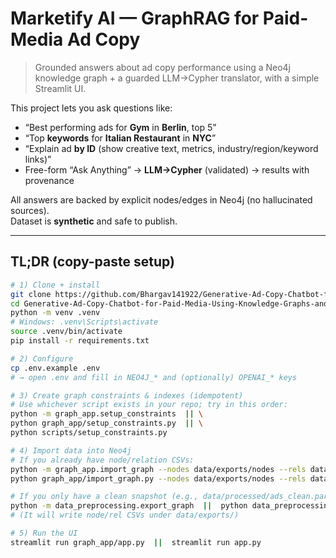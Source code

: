 # Marketify AI — GraphRAG for Paid-Media Ad Copy
> Grounded answers about ad copy performance using a Neo4j knowledge graph + a guarded LLM→Cypher translator, with a simple Streamlit UI.

This project lets you ask questions like:

- “Best performing ads for **Gym** in **Berlin**, top 5”
- “Top **keywords** for **Italian Restaurant** in **NYC**”
- “Explain ad **by ID** (show creative text, metrics, industry/region/keyword links)”
- Free-form “Ask Anything” → **LLM→Cypher** (validated) → results with provenance

All answers are backed by explicit nodes/edges in Neo4j (no hallucinated sources).  
Dataset is **synthetic** and safe to publish.

---

## TL;DR (copy-paste setup)

```bash
# 1) Clone + install
git clone https://github.com/Bhargav141922/Generative-Ad-Copy-Chatbot-for-Paid-Media-Using-Knowledge-Graphs-and-GraphRAG.git
cd Generative-Ad-Copy-Chatbot-for-Paid-Media-Using-Knowledge-Graphs-and-GraphRAG
python -m venv .venv
# Windows: .venv\Scripts\activate
source .venv/bin/activate
pip install -r requirements.txt

# 2) Configure
cp .env.example .env
# → open .env and fill in NEO4J_* and (optionally) OPENAI_* keys

# 3) Create graph constraints & indexes (idempotent)
# Use whichever script exists in your repo; try in this order:
python -m graph_app.setup_constraints  || \
python graph_app/setup_constraints.py  || \
python scripts/setup_constraints.py

# 4) Import data into Neo4j
# If you already have node/relation CSVs:
python -m graph_app.import_graph --nodes data/exports/nodes --rels data/exports/rels  || \
python graph_app/import_graph.py --nodes data/exports/nodes --rels data/exports/rels

# If you only have a clean snapshot (e.g., data/processed/ads_clean.parquet), try the helper:
python -m data_preprocessing.export_graph  ||  python data_preprocessing/export_graph.py
# (It will write node/rel CSVs under data/exports/)

# 5) Run the UI
streamlit run graph_app/app.py  ||  streamlit run app.py
